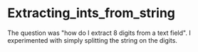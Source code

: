 # Extracting_ints_from_string
The question was "how do I extract 8 digits from a text field". I experimented with simply splitting the string on the digits.
